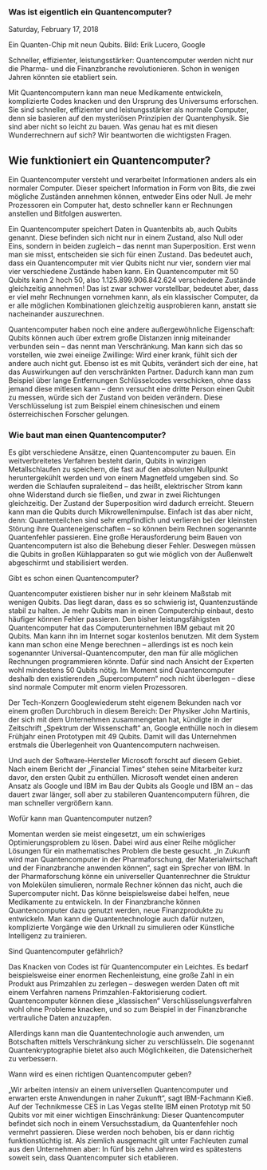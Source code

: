 

### Was ist eigentlich ein Quantencomputer?

Saturday, February 17, 2018
 
Ein Quanten-Chip mit neun Qubits. Bild: Erik Lucero, Google

  Schneller, effizienter, leistungsstärker: Quantencomputer werden nicht nur die
Pharma- und die Finanzbranche revolutionieren. Schon in wenigen Jahren könnten
sie etabliert sein.

  Mit Quantencomputern kann man neue Medikamente entwickeln, komplizierte Codes
knacken und den Ursprung des Universums erforschen. Sie sind schneller,
effizienter und leistungsstärker als normale Computer, denn sie basieren auf den
mysteriösen Prinzipien der Quantenphysik. Sie sind aber nicht so leicht zu
bauen. Was genau hat es mit diesen Wunderrechnern auf sich? Wir beantworten die
wichtigsten Fragen.

  ## Wie funktioniert ein Quantencomputer?

  Ein Quantencomputer versteht und verarbeitet Informationen anders als ein
normaler Computer. Dieser speichert Information in Form von Bits, die zwei
mögliche Zuständen annehmen können, entweder Eins oder Null. Je mehr Prozessoren
ein Computer hat, desto schneller kann er Rechnungen anstellen und Bitfolgen
auswerten.

  Ein Quantencomputer speichert Daten in Quantenbits ab, auch Qubits genannt.
Diese befinden sich nicht nur in einem Zustand, also Null oder Eins, sondern in
beiden zugleich – das nennt man Superposition. Erst wenn man sie misst,
entscheiden sie sich für einen Zustand. Das bedeutet auch, dass ein
Quantencomputer mit vier Qubits nicht nur vier, sondern vier mal vier
verschiedene Zustände haben kann. Ein Quantencomputer mit 50 Qubits kann 2 hoch
50, also 1.125.899.906.842.624 verschiedene Zustände gleichzeitig annehmen! Das
ist zwar schwer vorstellbar, bedeutet aber, dass er viel mehr Rechnungen
vornehmen kann, als ein klassischer Computer, da er alle möglichen Kombinationen
gleichzeitig ausprobieren kann, anstatt sie nacheinander auszurechnen.

  Quantencomputer haben noch eine andere außergewöhnliche Eigenschaft: Qubits
können auch über extrem große Distanzen innig miteinander verbunden sein – das
nennt man Verschränkung. Man kann sich das so vorstellen, wie zwei eineiige
Zwillinge: Wird einer krank, fühlt sich der andere auch nicht gut. Ebenso ist es
mit Qubits, verändert sich der eine, hat das Auswirkungen auf den verschränkten
Partner. Dadurch kann man zum Beispiel über lange Entfernungen Schlüsselcodes
verschicken, ohne dass jemand diese mitlesen kann – denn versucht eine dritte
Person einen Qubit zu messen, würde sich der Zustand von beiden verändern. Diese
Verschlüsselung ist zum Beispiel einem chinesischen und einem österreichischen
Forscher gelungen.

  ### Wie baut man einen Quantencomputer?

  Es gibt verschiedene Ansätze, einen Quantencomputer zu bauen. Ein
weitverbreitetes Verfahren besteht darin, Qubits in winzigen Metallschlaufen zu
speichern, die fast auf den absoluten Nullpunkt heruntergekühlt werden und von
einem Magnetfeld umgeben sind. So werden die Schlaufen supraleitend – das heißt,
elektrischer Strom kann ohne Widerstand durch sie fließen, und zwar in zwei
Richtungen gleichzeitig. Der Zustand der Superposition wird dadurch erreicht.
Steuern kann man die Qubits durch Mikrowellenimpulse. Einfach ist das aber
nicht, denn: Quantenteilchen sind sehr empfindlich und verlieren bei der
kleinsten Störung ihre Quanteneigenschaften – so können beim Rechnen sogenannte
Quantenfehler passieren. Eine große Herausforderung beim Bauen von
Quantencomputern ist also die Behebung dieser Fehler. Deswegen müssen die Qubits
in großen Kühlapparaten so gut wie möglich von der Außenwelt abgeschirmt und
stabilisiert werden.

  Gibt es schon einen Quantencomputer?

  Quantencomputer existieren bisher nur in sehr kleinem Maßstab mit wenigen
Qubits. Das liegt daran, dass es so schwierig ist, Quantenzustände stabil zu
halten. Je mehr Qubits man in einen Computerchip einbaut, desto häufiger können
Fehler passieren. Den bisher leistungsfähigsten Quantencomputer hat das
Computerunternehmen IBM gebaut mit 20 Qubits. Man kann ihn im Internet
sogar kostenlos benutzen. Mit dem System kann man schon eine Menge berechnen –
allerdings ist es noch kein sogenannter Universal-Quantencomputer, den man für
alle möglichen Rechnungen programmieren könnte. Dafür sind nach Ansicht der
Experten wohl mindestens 50 Qubits nötig. Im Moment sind Quantencomputer deshalb
den existierenden „Supercomputern“ noch nicht überlegen – diese sind normale
Computer mit enorm vielen Prozessoren.

  Der Tech-Konzern Googlewiederum steht eigenem Bekunden nach vor einem großen
Durchbruch in diesem Bereich: Der Physiker John Martinis, der sich mit dem
Unternehmen zusammengetan hat, kündigte in der Zeitschrift „Spektrum der
Wissenschaft“ an, Google enthülle noch in diesem Frühjahr einen Prototypen mit
49 Qubits. Damit will das Unternehmen erstmals die Überlegenheit von
Quantencomputern nachweisen.

  Und auch der Software-Hersteller Microsoft forscht auf diesem Gebiet. Nach
einem Bericht der „Financial Times“ stehen seine Mitarbeiter kurz davor, den
ersten Qubit zu enthüllen. Microsoft wendet einen anderen Ansatz als Google und
IBM im Bau der Qubits als Google und IBM an – das dauert zwar länger, soll aber
zu stabileren Quantencomputern führen, die man schneller vergrößern kann.

  Wofür kann man Quantencomputer nutzen?

  Momentan werden sie meist eingesetzt, um ein schwieriges Optimierungsproblem
zu lösen. Dabei wird aus einer Reihe möglicher Lösungen für ein mathematisches
Problem die beste gesucht. „In Zukunft wird man Quantencomputer in der
Pharmaforschung, der Materialwirtschaft und der Finanzbranche anwenden können“,
sagt ein Sprecher von IBM. In der Pharmaforschung könne ein universeller
Quantenrechner die Struktur von Molekülen simulieren, normale Rechner können das
nicht, auch die Supercomputer nicht. Das könne beispielsweise dabei helfen, neue
Medikamente zu entwickeln. In der Finanzbranche können Quantencomputer dazu
genutzt werden, neue Finanzprodukte zu entwickeln. Man kann die
Quantentechnologie auch dafür nutzen, komplizierte Vorgänge wie den Urknall zu
simulieren oder Künstliche Intelligenz zu trainieren.

  Sind Quantencomputer gefährlich?

  Das Knacken von Codes ist für Quantencomputer ein Leichtes. Es bedarf
beispielsweise einer enormen Rechenleistung, eine große Zahl in ein Produkt aus
Primzahlen zu zerlegen – deswegen werden Daten oft mit einem Verfahren namens
Primzahlen-Faktorisierung codiert. Quantencomputer können diese „klassischen“
Verschlüsselungsverfahren wohl ohne Probleme knacken, und so zum Beispiel in der
Finanzbranche  vertrauliche Daten anzuzapfen.

  Allerdings kann man die Quantentechnologie auch anwenden, um Botschaften
mittels Verschränkung sicher zu verschlüsseln. Die sogenannt
Quantenkryptographie bietet also auch Möglichkeiten, die Datensicherheit zu
verbessern.

  Wann wird es einen richtigen Quantencomputer geben?

  „Wir arbeiten intensiv an einem universellen Quantencomputer und erwarten
erste Anwendungen in naher Zukunft“, sagt IBM-Fachmann Kieß. Auf der
Technikmesse CES in Las Vegas stellte IBM einen Prototyp mit 50 Qubits vor mit
einer wichtigen Einschränkung: Dieser Quantencomputer befindet sich noch in
einem Versuchsstadium, da Quantenfehler noch vermehrt passieren. Diese werden
noch behoben, bis er dann richtig funktionstüchtig ist. Als ziemlich ausgemacht
gilt unter Fachleuten zumal aus den Unternehmen aber: In fünf bis zehn Jahren
wird es spätestens soweit sein, dass Quantencomputer sich etablieren.
